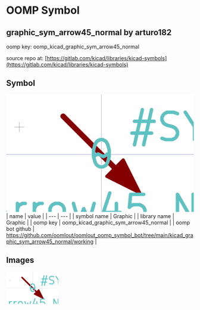# OOMP Symbol  
## graphic_sym_arrow45_normal  by arturo182  
  
oomp key: oomp_kicad_graphic_sym_arrow45_normal  
  
source repo at: [https://gitlab.com/kicad/libraries/kicad-symbols](https://gitlab.com/kicad/libraries/kicad-symbols)  
## Symbol  
  
[![working.png](working_600.png)](working.png)  
| name | value | 
| --- | --- | 
| symbol name | Graphic | 
| library name | Graphic | 
| oomp key | oomp_kicad_graphic_sym_arrow45_normal | 
| oomp bot github | https://github.com/oomlout/oomlout_oomp_symbol_bot/tree/main/kicad_graphic_sym_arrow45_normal/working | 
## Images  
  
[![working.png](working_140.png)](working.png)  

